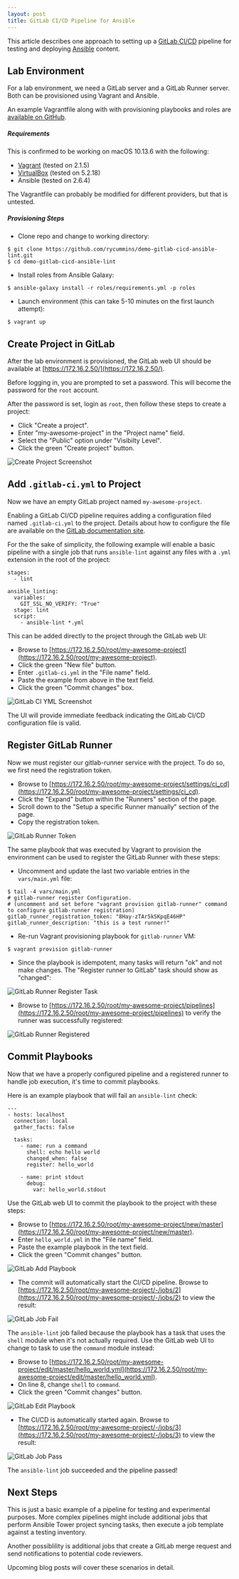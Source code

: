 ```yaml
---
layout: post
title: GitLab CI/CD Pipeline for Ansible
---
```


This article describes one approach to setting up a [GitLab CI/CD](https://about.gitlab.com/features/gitlab-ci-cd/) pipeline for testing and deploying [Ansible](https://docs.ansible.com/ansible/latest/) content.

## Lab Environment

For a lab environment, we need a GitLab server and a GitLab Runner server. Both can be provisioned using Vagrant and Ansible.

An example Vagrantfile along with with provisioning playbooks and roles are [available on GitHub](https://github.com/rycummins/demo-gitlab-cicd-ansible-lint).

##### Requirements

This is confirmed to be working on macOS 10.13.6 with the following:

* [Vagrant](https://www.vagrantup.com/) (tested on 2.1.5)
* [VirtualBox](https://www.virtualbox.org/) (tested on 5.2.18)
* Ansible (tested on 2.6.4)

The Vagrantfile can probably be modified for different providers, but that is untested.

##### Provisioning Steps

* Clone repo and change to working directory:

```
$ git clone https://github.com/rycummins/demo-gitlab-cicd-ansible-lint.git
$ cd demo-gitlab-cicd-ansible-lint
```

* Install roles from Ansible Galaxy:

```
$ ansible-galaxy install -r roles/requirements.yml -p roles
```

* Launch environment (this can take 5-10 minutes on the first launch attempt):

```
$ vagrant up
```

## Create Project in GitLab

After the lab environment is provisioned, the GitLab web UI should be available at [https://172.16.2.50/](https://172.16.2.50/).

Before logging in, you are prompted to set a password. This will become the password for the `root` account.

After the password is set, login as `root`, then follow these steps to create a project:

* Click "Create a project".
* Enter "my-awesome-project" in the "Project name" field.
* Select the "Public" option under "Visibilty Level".
* Click the green "Create project" button.

![Create Project Screenshot](/images/gitlab_create_project.png)

## Add `.gitlab-ci.yml` to Project

Now we have an empty GitLab project named `my-awesome-project`.

Enabling a GitLab CI/CD pipeline requires adding a configuration filed named `.gitlab-ci.yml` to the project. Details about how to configure the file are available on the [GitLab documentation site](https://docs.gitlab.com/ee/ci/yaml/).

For the the sake of simplicity, the following example will enable a basic pipeline with a single job that runs `ansible-lint` against any files with a `.yml` extension in the root of the project:

```
stages:
  - lint

ansible_linting:
  variables:
    GIT_SSL_NO_VERIFY: "True"
  stage: lint
  script:
    - ansible-lint *.yml
```

This can be added directly to the project through the GitLab web UI:

* Browse to [https://172.16.2.50/root/my-awesome-project](https://172.16.2.50/root/my-awesome-project).
* Click the green "New file" button.
* Enter `.gitlab-ci.yml` in the "File name" field.
* Paste the example from above in the text field.
* Click the green "Commit changes" box.

![GitLab CI YML Screenshot](/images/gitlab_ci_yml.png)

The UI will provide immediate feedback indicating the GitLab CI/CD configuration file is valid.

## Register GitLab Runner

Now we must register our gitlab-runner service with the project. To do so, we first need the registration token.

* Browse to [https://172.16.2.50/root/my-awesome-project/settings/ci_cd](https://172.16.2.50/root/my-awesome-project/settings/ci_cd).
* Click the "Expand" button within the "Runners" section of the page.
* Scroll down to the "Setup a specific Runner manually" section of the page.
* Copy the registration token.

![GitLab Runner Token](/images/gitlab_runner_token.png)

The same playbook that was executed by Vagrant to provision the environment can be used to register the GitLab Runner with these steps:

* Uncomment and update the last two variable entries in the `vars/main.yml` file:

```
$ tail -4 vars/main.yml
# gitlab-runner register Configuration.
# (uncomment and set before "vagrant provision gitlab-runner" command to configure gitlab-runner registration)
gitlab_runner_registration_token: "8Hay-zTAr5kSKpqE46HP"
gitlab_runner_description: "this is a test runner!"
```

* Re-run Vagrant provisioning playbook for `gitlab-runner` VM:

```
$ vagrant provision gitlab-runner
```

* Since the playbook is idempotent, many tasks will return "ok" and not make changes. The "Register runner to GitLab" task should show as "changed":

![GitLab Runner Register Task](/images/gitlab_runner_register_task.png)

* Browse to [https://172.16.2.50/root/my-awesome-project/pipelines](https://172.16.2.50/root/my-awesome-project/pipelines) to verify the runner was successfully registered:

![GitLab Runner Registered](/images/gitlab_runner_registered.png)

## Commit Playbooks

Now that we have a properly configured pipeline and a registered runner to handle job execution, it's time to commit playbooks.

Here is an example playbook that will fail an `ansible-lint` check:

```
---
- hosts: localhost
  connection: local
  gather_facts: false

  tasks:
    - name: run a command
      shell: echo hello world
      changed_when: false
      register: hello_world

    - name: print stdout
      debug:
        var: hello_world.stdout
```

Use the GitLab web UI to commit the playbook to the project with these steps:

* Browse to [https://172.16.2.50/root/my-awesome-project/new/master](https://172.16.2.50/root/my-awesome-project/new/master).
* Enter `hello_world.yml` in the "File name" field.
* Paste the example playbook in the text field.
* Click the green "Commit changes" button.

![GitLab Add Playbook](/images/gitlab_add_playbook.png)

* The commit will automatically start the CI/CD pipeline. Browse to [https://172.16.2.50/root/my-awesome-project/-/jobs/2](https://172.16.2.50/root/my-awesome-project/-/jobs/2) to view the result:

![GitLab Job Fail](/images/gitlab_job_fail.png)

The `ansible-lint` job failed because the playbook has a task that uses the `shell` module when it's not actually required. Use the GitLab web UI to change to task to use the `command` module instead:

* Browse to [https://172.16.2.50/root/my-awesome-project/edit/master/hello_world.yml](https://172.16.2.50/root/my-awesome-project/edit/master/hello_world.yml).
* On line 8, change `shell` to `command`.
* Click the green "Commit changes" button.

![GitLab Edit Playbook](/images/gitlab_edit_playbook.png)

* The CI/CD is automatically started again. Browse to [https://172.16.2.50/root/my-awesome-project/-/jobs/3](https://172.16.2.50/root/my-awesome-project/-/jobs/3) to view the result:

![GitLab Job Pass](/images/gitlab_job_pass.png)

The `ansible-lint` job succeeded and the pipeline passed!

## Next Steps

This is just a basic example of a pipeline for testing and experimental purposes. More complex pipelines might include additional jobs that perform Ansible Tower project syncing tasks, then execute a job template against a testing inventory.

Another possiblility is additional jobs that create a GitLab merge request and send notifications to potential code reviewers.

Upcoming blog posts will cover these scenarios in detail.
